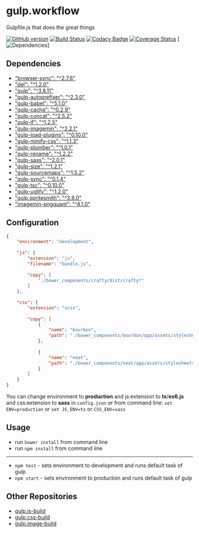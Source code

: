 # gulp.workflow
Gulpfile.js that does the great things

[![GitHub version](https://badge.fury.io/gh/zgabievi%2Fgulp.workflow.svg)](http://badge.fury.io/gh/zgabievi%2Fgulp.workflow)
[![Build Status](https://semaphoreci.com/api/v1/projects/42b05518-3be1-401e-9447-78c094200f41/444086/shields_badge.svg)](https://semaphoreci.com/zgabievi/gulp-workflow)
[![Codacy Badge](https://www.codacy.com/project/badge/204f90f3cd7a413a97ba9ab6b0d8309a)](https://www.codacy.com/app/zgabievi/gulp-workflow)
[![Coverage Status](https://coveralls.io/repos/zgabievi/gulp.workflow/badge.svg)](https://coveralls.io/r/zgabievi/gulp.workflow)
[![Dependencies](https://david-dm.org/zgabievi/gulp.js-build.svg)]


## Dependencies
- ["browser-sync": "^2.7.6"](https://www.npmjs.com/package/browser-sync/)
- ["del": "^1.2.0"](https://www.npmjs.com/package/del/)
- ["gulp": "^3.8.11"](https://www.npmjs.com/package/gulp/)
- ["gulp-autoprefixer": "^2.3.0"](https://www.npmjs.com/package/gulp-autoprefixer/)
- ["gulp-babel": "^5.1.0"](https://www.npmjs.com/package/gulp-babel/)
- ["gulp-cache": "^0.2.9"](https://www.npmjs.com/package/gulp-cache/)
- ["gulp-concat": "^2.5.2"](https://www.npmjs.com/package/gulp-concat/)
- ["gulp-if": "^1.2.5"](https://www.npmjs.com/package/gulp-if/)
- ["gulp-imagemin": "^2.2.1"](https://www.npmjs.com/package/gulp-imagemin/)
- ["gulp-load-plugins": "^0.10.0"](https://www.npmjs.com/package/gulp-load-plugins/)
- ["gulp-minify-css": "^1.1.3"](https://www.npmjs.com/package/gulp-minify-css/)
- ["gulp-plumber": "^1.0.1"](https://www.npmjs.com/package/gulp-plumber/)
- ["gulp-rename": "^1.2.2"](https://www.npmjs.com/package/gulp-rename/)
- ["gulp-sass": "^2.0.1"](https://www.npmjs.com/package/gulp-sass/)
- ["gulp-size": "^1.2.1"](https://www.npmjs.com/package/gulp-size/)
- ["gulp-sourcemaps": "^1.5.2"](https://www.npmjs.com/package/gulp-sourcemaps/)
- ["gulp-sync": "^0.1.4"](https://www.npmjs.com/package/gulp-sync/)
- ["gulp-tsc": "^0.10.0"](https://www.npmjs.com/package/gulp-tsc/)
- ["gulp-uglify": "^1.2.0"](https://www.npmjs.com/package/gulp-uglify/)
- ["gulp.spritesmith": "^3.8.0"](https://www.npmjs.com/package/gulp.spritesmith/)
- ["imagemin-pngquant": "^4.1.0"](https://www.npmjs.com/package/imagemin-pngquant/)

## Configuration
```json
{
	"environment": "development",
	
	"js": {
		"extension": "js",
		"filename": "bundle.js",
		
		"copy": [
			"./bower_components/crafty/dist/crafty*"
		]
	},
	
	"css": {
		"extension": "scss",
		
		"copy": [
			{
				"name": "bourbon",
				"path": "./bower_components/bourbon/app/assets/stylesheets/**/*"
			},
			
			{
				"name": "neat",
				"path": "./bower_components/neat/app/assets/stylesheets/**/*"
			}
		]
	}
}
```

You can change environment to **production** and js:extension to **ts**/**es6.js** and css:extension to **sass** in `config.json` or from command line: `set ENV=production` or `set JS_ENV=ts` or `CSS_ENV=sass`

## Usage
- run `bower install` from command line
- run `npm install` from command line

---

- `npm test` - sets environment to development and runs default task of gulp
- `npm start` - sets environment to production and runs default task of gulp

## Other Repositories
- [gulp.js-build](https://github.com/zgabievi/gulp.js-build)
- [gulp.css-build](https://github.com/zgabievi/gulp.css-build)
- [gulp.image-build](https://github.com/zgabievi/gulp.image-build)
